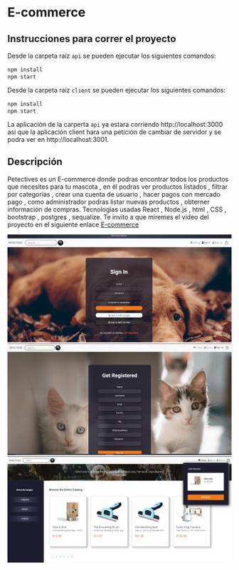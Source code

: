 # E-commerce
## Instrucciones para correr el proyecto
Desde la carpeta raíz `api` se pueden ejecutar los siguientes comandos:

```shell
npm install 
npm start
```
Desde la carpeta raíz `client` se pueden ejecutar los siguientes comandos:

```shell
npm install 
npm start 
```
La aplicación de la carperta `api` ya estara corriendo http://localhost:3000 asi que la aplicación client hara una petición de cambiar de servidor y se podra ver en http://localhost:3001.

## Descripción 
Petectives es un E-commerce  donde podras encontrar todos los productos que necesites para tu mascota , en él podras ver productos listados , filtrar por categorias , crear una cuenta de usuario , hacer pagos con mercado pago , como administrador podras listar nuevas productos , obterner información de compras.
Tecnologias usadas React , Node.js , html , CSS , bootstrap , postgres , sequalize.
Te invito  a que miremes el video del proyecto en el siguiente enlace [E-commerce](https://vimeo.com/502778874)

![](/assets/ecommerce2.png)
![](/assets/ecommerce3.png)
![](/assets/ecommerce4.png)



